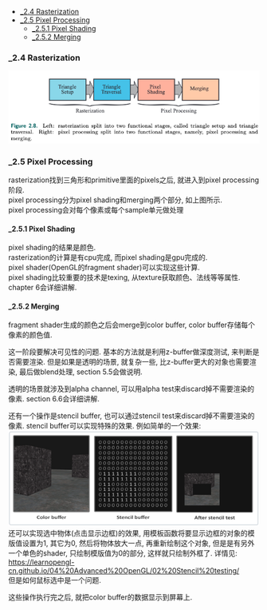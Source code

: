 <!-- TOC -->

- [_2.4 Rasterization](#_24-rasterization)
- [_2.5 Pixel Processing](#_25-pixel-processing)
  - [_2.5.1 Pixel Shading](#_251-pixel-shading)
  - [_2.5.2 Merging](#_252-merging)

<!-- /TOC -->

<a id="markdown-_24-rasterization" name="_24-rasterization"></a>
### _2.4 Rasterization

<img src="_images/real_time_rendering/rasterization.png">

<a id="markdown-_25-pixel-processing" name="_25-pixel-processing"></a>
### _2.5 Pixel Processing

rasterization找到三角形和primitive里面的pixels之后, 就进入到pixel processing阶段.  
pixel processing分为pixel shading和merging两个部分, 如上图所示.  
pixel processing会对每个像素或每个sample单元做处理

<a id="markdown-_251-pixel-shading" name="_251-pixel-shading"></a>
#### _2.5.1 Pixel Shading

pixel shading的结果是颜色.  
rasterization的计算是有cpu完成, 而pixel shading是gpu完成的.  
pixel shader(OpenGL的fragment shader)可以实现这些计算.  
pixel shading比较重要的技术是texing, 从texture获取颜色、法线等等属性. chapter 6会详细讲解.

<a id="markdown-_252-merging" name="_252-merging"></a>
#### _2.5.2 Merging

fragment shader生成的颜色之后会merge到color buffer, color buffer存储每个像素的颜色值.  

这一阶段要解决可见性的问题. 基本的方法就是利用z-buffer做深度测试, 来判断是否需要渲染. 但是如果是透明的场景, 就复杂一些, 比z-buffer更大的对象也需要渲染, 最后做blend处理, section 5.5会做说明.

透明的场景就涉及到alpha channel, 可以用alpha test来discard掉不需要渲染的像素. section 6.6会详细讲解.

还有一个操作是stencil buffer, 也可以通过stencil test来discard掉不需要渲染的像素. stencil buffer可以实现特殊的效果. 例如简单的一个效果:  
<img src="_images/real_time_rendering/stencil_buffer.png">  
还可以实现选中物体(点击显示边框)的效果, 用模板函数将要显示边框的对象的模版值设置为1, 其它为0, 然后将物体放大一点, 再重新绘制这个对象, 但是是有另外一个单色的shader, 只绘制模版值为0的部分, 这样就只绘制外框了. 详情见: <https://learnopengl-cn.github.io/04%20Advanced%20OpenGL/02%20Stencil%20testing/>  
但是如何鼠标选中是一个问题.

这些操作执行完之后, 就把color buffer的数据显示到屏幕上.